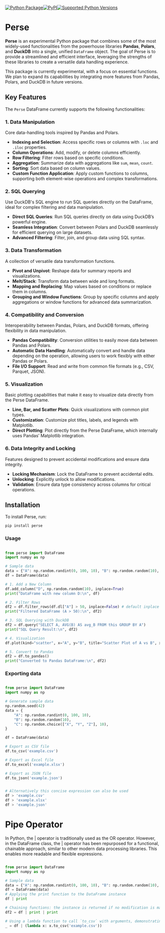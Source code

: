 [![Python Package](https://github.com/SermetPekin/perse/actions/workflows/python-package.yml/badge.svg?1)](https://github.com/SermetPekin/perse/actions/workflows/python-package.yml)[![PyPI](https://img.shields.io/pypi/v/perse)](https://img.shields.io/pypi/v/perse)[![Supported Python Versions](https://img.shields.io/pypi/pyversions/perse)](https://pypi.org/project/perse/) 





# Perse

**Perse** is an experimental Python package that combines some of the most widely-used functionalities from the powerhouse libraries **Pandas**, **Polars**, and **DuckDB** into a single, unified `DataFrame` object. The goal of Perse is to provide a streamlined and efficient interface, leveraging the strengths of these libraries to create a versatile data handling experience.

This package is currently experimental, with a focus on essential functions. We plan to expand its capabilities by integrating more features from Pandas, Polars, and DuckDB in future versions.

## Key Features

The `Perse` DataFrame currently supports the following functionalities:

### 1. Data Manipulation
Core data-handling tools inspired by Pandas and Polars.

- **Indexing and Selection**: Access specific rows or columns with `.loc` and `.iloc` properties.
- **Column Operations**: Add, modify, or delete columns efficiently.
- **Row Filtering**: Filter rows based on specific conditions.
- **Aggregation**: Summarize data with aggregations like `sum`, `mean`, `count`.
- **Sorting**: Sort data based on column values.
- **Custom Function Application**: Apply custom functions to columns, supporting both element-wise operations and complex transformations.

### 2. SQL Querying
Use DuckDB's SQL engine to run SQL queries directly on the DataFrame, ideal for complex filtering and data manipulation.

- **Direct SQL Queries**: Run SQL queries directly on data using DuckDB’s powerful engine.
- **Seamless Integration**: Convert between Polars and DuckDB seamlessly for efficient querying on large datasets.
- **Advanced Filtering**: Filter, join, and group data using SQL syntax.

### 3. Data Transformation
A collection of versatile data transformation functions.

- **Pivot and Unpivot**: Reshape data for summary reports and visualizations.
- **Melt/Stack**: Transform data between wide and long formats.
- **Mapping and Replacing**: Map values based on conditions or replace them in columns.
- **Grouping and Window Functions**: Group by specific columns and apply aggregations or window functions for advanced data summarization.

### 4. Compatibility and Conversion
Interoperability between Pandas, Polars, and DuckDB formats, offering flexibility in data manipulation.

- **Pandas Compatibility**: Conversion utilities to easily move data between Pandas and Polars.
- **Automatic Data Handling**: Automatically convert and handle data depending on the operation, allowing users to work flexibly with either Pandas or Polars.
- **File I/O Support**: Read and write from common file formats (e.g., CSV, Parquet, JSON).

### 5. Visualization
Basic plotting capabilities that make it easy to visualize data directly from the Perse DataFrame.

- **Line, Bar, and Scatter Plots**: Quick visualizations with common plot types.
- **Customization**: Customize plot titles, labels, and legends with Matplotlib.
- **Direct Plotting**: Plot directly from the Perse DataFrame, which internally uses Pandas’ Matplotlib integration.

### 6. Data Integrity and Locking
Features designed to prevent accidental modifications and ensure data integrity.

- **Locking Mechanism**: Lock the DataFrame to prevent accidental edits.
- **Unlocking**: Explicitly unlock to allow modifications.
- **Validation**: Ensure data type consistency across columns for critical operations.

## Installation

To install Perse, run:

```bash
pip install perse
```

### Usage 

```python 

from perse import DataFrame
import numpy as np

# Sample data
data = {"A": np.random.randint(0, 100, 10), "B": np.random.random(10), "C": np.random.choice(["X", "Y", "Z"], 10)}
df = DataFrame(data)

# 1. Add a New Column 
df.add_column("D", np.random.random(10), inplace=True)
print("DataFrame with new column D:\n", df)

# 2. Filter Rows
df2 = df.filter_rows(df.dl["A"] > 50, inplace=False) # default inplace = False 
print("Filtered DataFrame (A > 50):\n", df2)

# 3. SQL Querying with DuckDB
df2 = df.query("SELECT A, AVG(B) AS avg_B FROM this GROUP BY A")
print("SQL Query Result:\n", df2)

# 4. Visualization
df.plot(kind="scatter", x="A", y="B", title="Scatter Plot of A vs B", xlabel="A values", ylabel="B values")

# 5. Convert to Pandas
df2 = df.to_pandas()
print("Converted to Pandas DataFrame:\n", df2)


```
### Exporting data
```python

from perse import DataFrame
import numpy as np

# Generate sample data
np.random.seed(42)
data = {
    "A": np.random.randint(0, 100, 10),
    "B": np.random.random(10),
    "C": np.random.choice(["X", "Y", "Z"], 10),
}

df = DataFrame(data)

# Export as CSV file
df.to_csv('example.csv')

# Export as Excel file
df.to_excel('example.xlsx')

# Export as JSON file
df.to_json('example.json')


# Alternatively this concise expression can also be used
df > 'example.csv'
df > 'example.xlsx'
df > 'example.json'
```


Pipe Operator
================
In Python, the | operator is traditionally used as the OR operator. However, in the DataFrame class, the | operator has been repurposed for a functional, chainable approach, similar to other modern data processing libraries. This enables more readable and flexible expressions.

```python 

from perse import DataFrame
import numpy as np

# Sample data
data = {"A": np.random.randint(0, 100, 10), "B": np.random.random(10), "C": np.random.choice(["X", "Y", "Z"], 10)}
df = DataFrame(data)
# Applying the print function to the DataFrame instance
df | print

# Chaining functions: the instance is returned if no modification is made
df2 = df | print | print

# Using a lambda function to call `to_csv` with arguments, demonstrating flexibility in piping
_ = df | (lambda x: x.to_csv('example.csv'))

```
